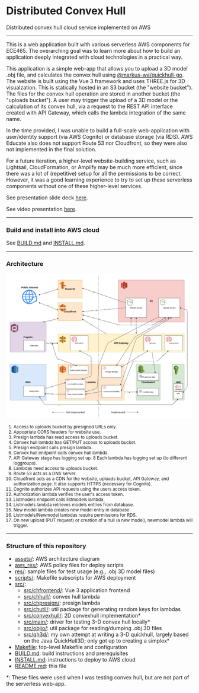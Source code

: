 # Distributed Convex Hull
Distributed convex hull cloud service implemented on AWS

---

This is a web application built with various serverless AWS components for ECE465. The overarching goal was to learn more about how to build an application deeply integrated with cloud technologies in a practical way.

This application is a simple web-app that allows you to upload a 3D model .obj file, and calculates the convex hull using [@markus-wa/quickhull-go][quickhull-go]. The website is built using the Vue 3 framework and uses THREE.js for 3D visualzation. This is statically hosted in an S3 bucket (the "website bucket"). The files for the convex hull operation are stored in another bucket (the "uploads bucket"). A user may trigger the upload of a 3D model or the calculation of its convex hull, via a request to the REST API interface created with API Gateway, which calls the lambda integration of the same name.

In the time provided, I was unable to build a full-scale web-application with user/identity support (via AWS Cognito) or database storage (via RDS). AWS Educate also does not support Route 53 nor Cloudfront, so they were also not implemented in the final solution.

For a future iteration, a higher-level website-building service, such as Lightsail, CloudFormation, or Amplify may be much more efficient, since there was a lot of (repetitive) setup for all the permissions to be correct. However, it was a good learning experience to try to set up these serverless components without one of these higher-level services.

See presentation slide deck [here][slides].

See video presentation [here][video].

---

### Build and install into AWS cloud
See [BUILD.md](BUILD.md) and [INSTALL.md](INSTALL.md).

---

### Architecture
![Architecture diagram](assets/arch.png)

<small>

1. Access to uploads bucket by presigned URLs only.
2. Appopriate CORS headers for website use.
3. Presign lambda has read access to uploads bucket.
4. Convex hull lambda has GET/PUT access to uploads bucket.
5. Presign endpoint calls presign lambda.
6. Convex hull endpoint calls convex hull lambda.
7. API Gateway stage has logging set up.
8 Each lambda has logging set up (to different loggroups).
9. Lambdas need access to uploads bucket.
10. Route 53 acts as a DNS server.
11. Cloudfront acts as a CDN for the website, uploads bucket, API Gateway, and authorization page. It also supports HTTPS (necessary for Cognito).
12. Cognito authorizes API requests using the users access token.
13. Authorization lambda verifies the user's access token.
14. Listmodels endpoint calls listmodels lambda.
15. Listmodels lambda retrieves models entries from database.
16. New model lambda creates new model entry in database.
17. Listmodels/Newmodel lambdas require permissions for RDS.
18. On new upload (PUT request) or creation of a hull (a new model), newmodel lambda will trigger.

</small>

---

### Structure of this repository
- [assets/](assets): AWS architecture diagram
- [aws_res/](aws_res): AWS policy files for deploy scripts
- [res/](res): sample files for test usage (e.g., .obj 3D model files)
- [scripts/](scripts): Makefile subscripts for AWS deployment
- [src/](src):
    - [src/chfrontend/](src/chfrontend): Vue 3 application frontend
    - [src/chhull/](src/chhull): convex hull lambda
    - [src/chpresign/](src/chpresign): presign lambda
    - [src/chutil/](src/chutil): util package for generating random keys for lambdas
    - [src/convexhull/](src/convexhull): 2D convexhull implementation*
    - [src/main/](src/main): driver for testing 3-D convex hull locally*
    - [src/objio/](src/objio): util package for reading/dumping .obj 3D files
    - [src/qh3d/](src/qh3d): my own attempt at writing a 3-D quickhull, largely based on the Java QuickHull3D; only got up to creating a simplex*
- [Makefile](Makefile): top-level Makefile and configuration
- [BUILD.md](BUILD.md): build instructions and prerequisites
- [INSTALL.md](INSTALL.md): instructions to deploy to AWS cloud
- [README.md](README.md): this file

*: These files were used when I was testing convex hull, but are not part of the serverless web-app.

[slides]: http://files.lambdalambda.ninja/reports/20-21_spring/ece465_cloud_convex_hull_presentation.pdf
[quickhull-go]: https://github.com/markus-wa/quickhull-go
[video]: https://www.youtube.com/watch?v=XkEnGN_G0ns